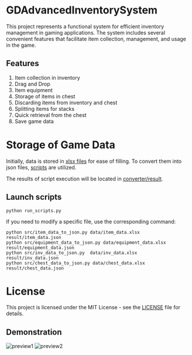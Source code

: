 # GDAdvancedInventorySystem

This project represents a functional system for efficient inventory management in gaming applications. The system includes several convenient features that facilitate item collection, management, and usage in the game.

## Features
1. Item collection in inventory
2. Drag and Drop
3. Item equipment
4. Storage of items in chest
5. Discarding items from inventory and chest
6. Splitting items for stacks
7. Quick retrieval from the chest
8. Save game data

# Storage of Game Data
Initially, data is stored in [xlsx files](https://github.com/imitatehappiness/GDAdvancedInventorySystem/tree/main/converter/data) for ease of filling. To convert them into json files, [scripts](https://github.com/imitatehappiness/GDAdvancedInventorySystem/tree/main/converter) are utilized. 

The results of script execution will be located in [converter/result](https://github.com/imitatehappiness/GDAdvancedInventorySystem/tree/main/converter/result).


## Launch scripts
```
python run_scripts.py
```

If you need to modify a specific file, use the corresponding command:

```
python src/item_data_to_json.py data/item_data.xlsx result/item_data.json
python src/equipment_data_to_json.py data/equipment_data.xlsx result/equipment_data.json
python src/inv_data_to_json.py  data/inv_data.xlsx result/inv_data.json
python src/chest_data_to_json.py data/chest_data.xlsx result/chest_data.json
```
# License
This project is licensed under the MIT License - see the [LICENSE](https://github.com/imitatehappiness/GDAdvancedInventorySystem/blob/main/LICENSE) file for details.

## Demonstration
![preview1](https://github.com/imitatehappiness/GDAdvancedInventorySystem/assets/79199956/f0a12186-6a58-4972-a4db-23e541145eca)
![preview2](https://github.com/imitatehappiness/GDAdvancedInventorySystem/assets/79199956/d998512d-7d31-4b36-b90e-d8b8c6efaaf8)
